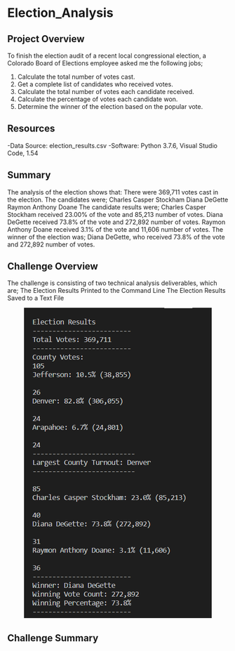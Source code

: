 # Election_Analysis
## Project Overview
To finish the election audit of a recent local congressional election, a Colorado Board of Elections employee asked me the following jobs;

  1. Calculate the total number of votes cast.
  2. Get a complete list of candidates who received votes.
  3. Calculate the total number of votes each candidate received.
  4. Calculate the percentage of votes each candidate won.
  5. Determine the winner of the election based on the popular vote.

## Resources
  -Data Source: election_results.csv
  -Software: Python 3.7.6, Visual Studio Code, 1.54
## Summary
The analysis of the election shows that:
There were 369,711 votes cast in the election.
The candidates were;
Charles Casper Stockham
Diana DeGette
Raymon Anthony Doane
The candidate results were;
Charles Casper Stockham received 23.00% of the vote and 85,213 number of votes.
Diana DeGette received 73.8% of the vote and 272,892 number of votes.
Raymon Anthony Doane received 3.1% of the vote and 11,606 number of votes.
The winner of the election was;
Diana DeGette, who received 73.8% of the vote and 272,892 number of votes.

## Challenge Overview
The challenge is consisting of two technical analysis deliverables, which are;
The Election Results Printed to the Command Line
The Election Results Saved to a Text File
<p align="center"><img src="https://github.com/zkirsan/Election_Analysis/blob/main/Terminal_Record.PNG"></img></p>

## Challenge Summary
